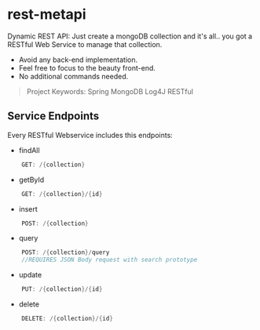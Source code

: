 # rest-metapi
Dynamic REST API:
Just create a mongoDB collection and it's all.. you got a RESTful Web Service to manage that collection.
+ Avoid any back-end implementation.
+ Feel free to focus to the beauty front-end.
+ No additional commands needed.

> Project Keywords: Spring MongoDB Log4J RESTful

## Service Endpoints
Every RESTful Webservice includes this endpoints:

+ findAll
```java
    GET: /{collection}
```

+ getById
```java
    GET: /{collection}/{id}
```

+ insert
```java
    POST: /{collection}
```

+ query
```java
    POST: /{collection}/query
    //REQUIRES JSON Body request with search prototype
```

+ update
```java
    PUT: /{collection}/{id}
```

+ delete
```java
    DELETE: /{collection}/{id}
```
